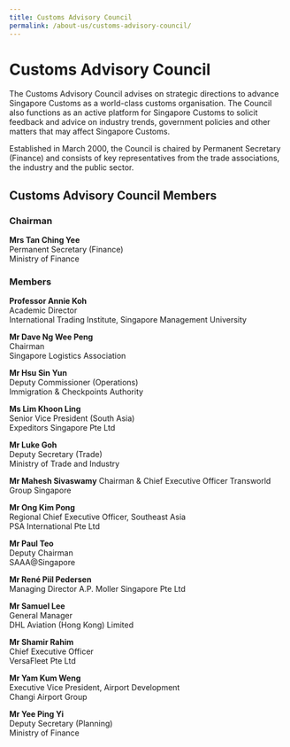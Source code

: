 ```yaml
---
title: Customs Advisory Council
permalink: /about-us/customs-advisory-council/
---
```


# Customs Advisory Council

The Customs Advisory Council advises on strategic directions to advance Singapore Customs as a world-class customs organisation. The Council also functions as an active platform for Singapore Customs to solicit feedback and advice on industry trends, government policies and other matters that may affect Singapore Customs.

Established in March 2000, the Council is chaired by Permanent Secretary (Finance) and consists of key representatives from the trade associations, the industry and the public sector.

## Customs Advisory Council Members

### Chairman

**Mrs Tan Ching Yee**  
Permanent Secretary (Finance)  
Ministry of Finance

### Members

**Professor Annie Koh**<br>
Academic Director<br>
International Trading Institute, Singapore Management University<br> 

**Mr Dave Ng Wee Peng**  
Chairman  
Singapore Logistics Association

**Mr Hsu Sin Yun**  
Deputy Commissioner (Operations)  
Immigration & Checkpoints Authority

**Ms Lim Khoon Ling**  
Senior Vice President (South Asia)  
Expeditors Singapore Pte Ltd

**Mr Luke Goh**  
Deputy Secretary (Trade)  
Ministry of Trade and Industry

**Mr Mahesh Sivaswamy**
Chairman & Chief Executive Officer
Transworld Group Singapore

**Mr Ong Kim Pong**  
Regional Chief Executive Officer, Southeast Asia  
PSA International Pte Ltd

**Mr Paul Teo**  
Deputy Chairman  
SAAA@Singapore

**Mr René  Piil Pedersen**  
 Managing Director
 A.P. Moller Singapore Pte Ltd

**Mr Samuel Lee**  
General Manager  
DHL Aviation (Hong Kong) Limited

**Mr Shamir Rahim**  
Chief Executive Officer  
VersaFleet Pte Ltd

**Mr Yam Kum Weng**  
Executive Vice President, Airport Development  
Changi Airport Group

**Mr Yee Ping Yi**  
Deputy Secretary (Planning)  
Ministry of Finance
